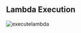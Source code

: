 ## Lambda Execution

![executelambda](https://github.com/Nateil503/Nateil503.github.io/assets/114696114/867636e2-e395-495b-897b-a662ad372e34)
